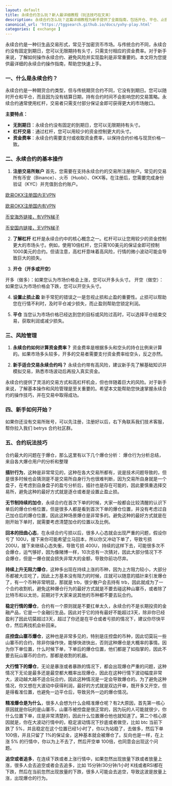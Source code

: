```yaml
---
layout: default
title: 永续合约怎么玩？新人最详细教程（玩法技巧在文末）
description: 永续合约怎么玩？这篇详细教程为新手提供了全面指南，包括开仓、平仓、止损等关键步骤，助您快速掌握永续合约交易的基础与技巧。深入解析如何避免常见错误，优化您的投资策略，提升交易收益。适用于所有想学习或进阶的交易者。
canonical_url: 'https://tggsearch.github.io/docs/yxhy-play.html'
categories: [ exchange ]
---
```

永续合约是一种衍生品交易形式，常见于加密货币市场。与传统合约不同，永续合约没有固定到期日，您可以无限期持有头寸，只需支付相应的资金费率。对于新手来说，了解如何操作永续合约、避免风险并实现盈利是非常重要的。本文将为您提供最详细的永续合约操作指南，帮助您快速上手。

### 一、什么是永续合约？
永续合约是一种期货合约类型，但与传统期货合约不同，它没有到期日。您可以随时开仓和平仓，而且因为没有结算日期，持有合约时间不会影响您的交易策略。永续合约通常使用杠杆，交易者只需支付部分保证金即可获得更大的市场敞口。

**主要特点：**
- **无到期日**：永续合约没有固定的到期日，您可以无限期持有头寸。
- **杠杆交易**：通过杠杆，您可以用较少的资金控制更大的头寸。
- **资金费率**：永续合约需要支付或收取资金费率，以保持合约价格与现货价格一致。

### 二、永续合约的基本操作
1. **注册交易所账户** 首先，您需要在支持永续合约的交易所注册账户。常见的交易所有币安（Binance）、火币（Huobi）、OKX等。在注册后，您需要完成身份验证（KYC）并充值到合约账户。

[欧易OKX注册国内无VPN ](./302.html?target=https://www.okx.com/join/betrys)

[欧易OKX注册国内有VPN ](./302.html?target=https://www.ouzhyi.blue/join/betrys)

[币安海外链接，有VPN梯子](./302.html?target=https://www.binance.com/join?ref==betrys)

[币安国内链接，无VPN梯子](./302.html?target=https://www.suitechsui.us/join?ref=betrys) 

2. **了解杠杆** 杠杆是永续合约中的核心概念之一。杠杆可以让您用较少的资金控制更大的市场头寸。例如，使用10倍杠杆，您只需100美元的保证金即可控制1000美元的合约。但请注意，高杠杆意味着高风险，行情的微小波动可能会导致巨大的损失。

3. **开仓（开多或开空）**

开多（做多）：如果您认为市场价格会上涨，您可以开多头头寸。
开空（做空）：如果您认为市场价格会下跌，您可以开空头头寸。

4. **设置止损止盈** 新手常犯的错误之一是忽视止损和止盈的重要性。止损可以帮助您在行情不利时，及时平仓减少损失，而止盈则帮助您锁定利润。

5. **平仓** 当您认为市场价格已经达到您的目标或风险过高时，可以选择平仓结束交易，获取利润或减少损失。

### 三、风险管理
1. **永续合约如何计算资金费率？** 资金费率是根据多头和空头的持仓比例来计算的。如果市场多头较多，开多的交易者需要支付资金费率给空头，反之亦然。

2. **新手适合交易永续合约吗？** 永续合约带有高风险，建议新手先了解基础知识并模拟交易，熟悉市场波动后再投入真实资金。

永续合约提供了灵活的交易方式和高杠杆机会，但也伴随着巨大的风险。对于新手来说，了解基本操作和风险管理是至关重要的。希望本文能帮助您快速掌握永续合约的操作技巧，并在交易中取得成功。

### 四、新手如何开始？
如果你还没有交易所账号，可以先注册，注册好以后，右下角联系我们技术客服，帮你拉入我们 betrys 合约社区群。

### 五、合约玩法技巧
合约最大的问题在于爆仓，那么这里有以下几个爆仓分析：
爆仓行为分析总结，来自各大爆仓用户的分析和整理

**插针行为**，这种是非常常见的，这种在各大交易所都有，说是技术问题导致的，但是很多时候也会猜测是不是交易所自身行为也很难判断，因为交易所自身就是一个盘子，在考虑到自身盘子的盈亏分析后，插针也是存在可能的，因此要慎重选择交易所，避免这种的最好方式就是逐仓或者是设置止盈止损。

**无节制持续的加仓**，永续合约在首次下单的时候，大家一般都会比较清醒的认识下单后的爆仓价格位置，但是很多人都是看到首次下单的爆仓位置，并没有考虑过自己加仓后的爆仓位置，因此这种场景爆仓是非常多的。避免这种的最好方式就是在刚开始下单时，就需要考虑清楚加仓的位置以及比例。

**回本的扭曲心态**，在永续合约亏损以后，很多人心态就会出现严重的问题，假设你亏了 100U，接下来你可能希望立马回本，所以你又冲动下单了，导致亏损 200U，接下来继续心态失衡，导致亏损 400U，持续的这样下去，可能很多次不会爆仓，运气够好，因为像赌博一样，10次总有一次猜对，因此大部分情况下不会爆仓，但是一爆仓就会损失非常大的金额，导致你前功尽弃。

**持续上升无阻力爆仓**，这种多出现在持续上涨的币种，因为上方阻力较小，大部分币都被大庄吃了，因此上方基本没有阻力的时候，庄就可以随意的插针来引发爆仓了，有一个币种非常明显，那就是 trb，很少散户会去持有 trb，因此就成为了一个合约收割机，避免这种爆仓行为的最好方式就是不要去碰这种山寨币，或者除了比特币和以太坊，前期对于大家来说其他的币种都不要去玩合约。

**稳定行情的爆仓**，合约有一个原则就是不要扛单太久，永续合约不是长期投资的金融产品，它是一个金融衍生品，因此对于它的持有最好不能超过3天，除非你已经盈利了因此切莫超过3天，超过了你还是在平仓或者亏损的情况下，建议你尽快平仓，然后再找机会补回来。

**庄控盘山寨币爆仓**，这种也是非常多见的，特别是庄控盘的币种，因此切莫玩一些山寨币的合约，除非你操作快，能够快进快出，否则这种爆仓是大概率的事情。因为你下单位置，什么时候下单，下单后的爆仓位置，他们都是了如指掌的，因此不要去玩山寨币的合约，那都是收割的机器。

**大行情下的爆仓**，无论是暴涨或者暴跌的情况下，都会出现爆仓严重的问题，这种情况下无论是最多还是最空都大概率出现爆仓，因此在这种行情下波动幅度非常大，波动越大越不适合玩合约，因此这种情况是一定会导致爆仓的。为了避免这种情况，你又想在大波动中获得利润，最好的方式就是双边开单，既开多又开空，但是得看准位置，也避免一边平仓后，导致另外一边的爆仓情况。

**精准爆仓是为什么**，很多人会想为什么会精准爆仓呢？有2大原因，首先第一核心原因就是你玩的是山寨币，山寨币被控盘是很正常的，因为玩的人可能就很少，你什么位置下单，庄是非常清楚的，因此什么位置爆仓他也就知道了。第二个核心原因就是，你在大波动行情中的，稳定波动情况下抄底或者做空，比如 btc 当前下跌了 5%，并且稳定在这个位置已经1小时了，你以为站稳了，去做多，然后下单 100倍，并且只留了 1%的保证金，这种基本就会被爆仓了。反向也是一样，在上涨 5% 的行情中，你以为上不去了，然后开空单 100倍，也同意会出现这个问题。

**追空或者追多**，在连续下跌或者上涨行情中，如果忽然出现放量下跌或者放量上涨，很多人会去追空或者会去追多，比如 15分钟/30分钟/1小时 K线或者RSI都在下跌，然后在当前忽然出现放量的下跌，很多人可能会去追空，导致这波是放量上涨，出现爆仓的行为。